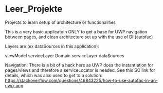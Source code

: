 # Leer_Projekte
Projects to learn setup of architecture or functionalities


This is a very basic applicatoin ONLY to get a base for UWP navigation between pages, and clean architecture set up with the use of DI (autofac)

Layers are (ex dataSources in this application):

viewModel
serviceLayer
Domain
serviceLayer
dataSources

Navigation:
  There is a bit of a hack here as UWP does the instantiation for pages/views and therefore a serviceLocator is needed. 
  See this SO link for details, which was also used to get to a solution:
  https://stackoverflow.com/questions/49843225/how-to-use-autofac-in-an-uwp-app
  

